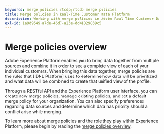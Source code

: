 ```yaml
---
keywords: merge policies rtcdp;rtcdp merge policies
title: Merge policies in Real-Time Customer Data Platform
description: Working with merge policies in Adobe Real-Time Customer Data Platform
exl-id: 1a9d9549-a7de-46d7-a23e-dd41829839c5
---
```

# Merge policies overview

Adobe Experience Platform enables you to bring data together from multiple sources and combine it in order to see a complete view of each of your individual customers. When bringing this data together, merge policies are the rules that [!DNL Platform] uses to determine how data will be prioritized and what data will be combined to create that unified view of the profile.

Through a RESTful API and the Experience Platform user interface, you can create new merge policies, manage existing policies, and set a default merge policy for your organization. You can also specify preferences regarding data sources and determine which data has priority should a conflict arise while merging.

To learn more about merge policies and the role they play within Experience Platform, please begin by reading the [merge policies overview](../../profile/merge-policies/overview.md).
